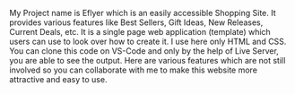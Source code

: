 My Project name is Eflyer which is an easily accessible Shopping Site. It provides various features like Best Sellers, Gift Ideas, New Releases, Current Deals, etc. It is a single page web application (template) which users can use to look over how to create it. I use here only HTML and CSS. You can clone this code on VS-Code and only by the help of Live Server, you are able to see the output.
Here are various features which are not still involved so you can collaborate with me to make this website more attractive and easy to use. 
